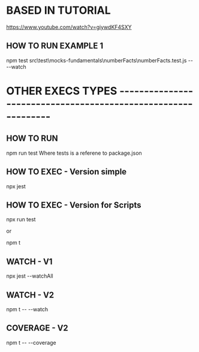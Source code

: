 # BASED IN TUTORIAL
https://www.youtube.com/watch?v=giywdKF4SXY

## HOW TO RUN EXAMPLE 1
npm test src\test\mocks-fundamentals\numberFacts\numberFacts.test.js -- --watch


# OTHER EXECS TYPES --------------------------------------------------------------

## HOW TO RUN
npm run test
Where tests is a referene to package.json

## HOW TO EXEC - Version simple
npx jest

## HOW TO EXEC - Version for Scripts
npx run test

or

npm t

## WATCH - V1
npx jest --watchAll

## WATCH - V2
npm t -- --watch

## COVERAGE - V2
npm t -- --coverage